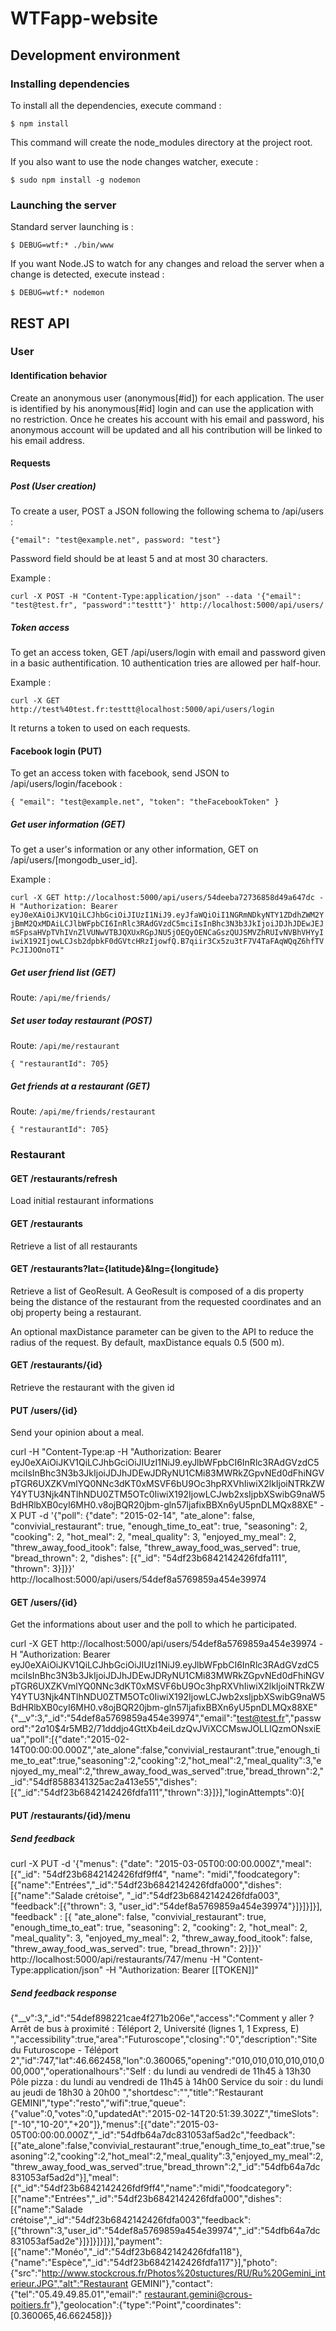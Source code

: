 # WTFapp-website

## Development environment

### Installing dependencies

To install all the dependencies, execute command :

```$ npm install```

This command will create the node_modules directory at the project root.

If you also want to use the node changes watcher, execute :

```$ sudo npm install -g nodemon```

### Launching the server

Standard server launching is :

```$ DEBUG=wtf:* ./bin/www```

If you want Node.JS to watch for any changes and reload the server when a change is detected, execute instead :

```$ DEBUG=wtf:* nodemon```

## REST API

### User

#### Identification behavior

Create an anonymous user (anonymous[#id]) for each application. The user is identified by his anonymous[#id] login and can use the application with no restriction. Once he creates his account with his email and password, his anonymous account will be updated and all his contribution will be linked to his email address.

#### Requests

##### Post (User creation)

To create a user, POST a JSON following the following schema to /api/users :

```{"email": "test@example.net", password: "test"}```

Password field should be at least 5 and at most 30 characters.

Example :

```curl -X POST -H "Content-Type:application/json" --data '{"email": "test@test.fr", "password":"testtt"}' http://localhost:5000/api/users/```

##### Token access

To get an access token, GET /api/users/login with email and password given in a basic authentification.
10 authentication tries are allowed per half-hour.

Example :

```curl -X GET http://test%40test.fr:testtt@localhost:5000/api/users/login```

It returns a token to used on each requests.

#### Facebook login (PUT)

To get an access token with facebook, send JSON to /api/users/login/facebook  :

```
{ "email": "test@example.net", "token": "theFacebookToken" }
```

##### Get user information (GET)

To get a user's information or any other information, GET on /api/users/[mongodb_user_id].

Example :

```curl -X GET http://localhost:5000/api/users/54deeba72736858d49a647dc -H "Authorization: Bearer eyJ0eXAiOiJKV1QiLCJhbGciOiJIUzI1NiJ9.eyJfaWQiOiI1NGRmNDkyNTY1ZDdhZWM2YjBmM2QxMDAiLCJlbWFpbCI6InRlc3RAdGVzdC5mciIsInBhc3N3b3JkIjoiJDJhJDEwJEJmSFpsaHVpTVhIVnZlVUNwVTBJQXUxRGpJNU5jOEQyOENCaGszQUJSMVZhRUIvNVBhVHYyIiwiX192IjowLCJsb2dpbkF0dGVtcHRzIjowfQ.B7qiir3Cx5zu3tF7V4TaFAqWQqZ6hfTVPcJIJOOnoTI"```

##### Get user friend list (GET)

Route: `/api/me/friends/`


##### Set user today restaurant (POST)

Route: `/api/me/restaurant`

```
{ "restaurantId": 705}
```

##### Get friends at a restaurant (GET)

Route: `/api/me/friends/restaurant`

```
{ "restaurantId": 705}
```

### Restaurant

#### GET /restaurants/refresh

Load initial restaurant informations

#### GET /restaurants

Retrieve a list of all restaurants

#### GET /restaurants?lat={latitude}&lng={longitude}

Retrieve a list of GeoResult. A GeoResult is composed of a dis property being the distance of the restaurant from the requested coordinates and an obj property being a restaurant.

An optional maxDistance parameter can be given to the API to reduce the radius of the request. By default, maxDistance equals 0.5 (500 m).

#### GET /restaurants/{id}

Retrieve the restaurant with the given id

#### PUT /users/{id}

Send your opinion about a meal.

curl -H "Content-Type:ap -H "Authorization: Bearer eyJ0eXAiOiJKV1QiLCJhbGciOiJIUzI1NiJ9.eyJlbWFpbCI6InRlc3RAdGVzdC5mciIsInBhc3N3b3JkIjoiJDJhJDEwJDRyNU1CMi83MWRkZGpvNEd0dFhiNGVpTGR6UXZKVmlYQ0NNc3dKT0xMSVF6bU9Oc3hpRXVhIiwiX2lkIjoiNTRkZWY4YTU3Njk4NTlhNDU0ZTM5OTc0IiwiX192IjowLCJwb2xsIjpbXSwibG9naW5BdHRlbXB0cyI6MH0.v8ojBQR20jbm-gln57ljafixBBXn6yU5pnDLMQx88XE"  -X PUT -d '{"poll": {"date": "2015-02-14", "ate_alone": false, "convivial_restaurant": true, "enough_time_to_eat": true, "seasoning": 2, "cooking": 2, "hot_meal": 2, "meal_quality": 3, "enjoyed_my_meal": 2, "threw_away_food_itook": false, "threw_away_food_was_served": true, "bread_thrown": 2, "dishes": [{"_id": "54df23b6842142426fdfa111", "thrown": 3}]}}' http://localhost:5000/api/users/54def8a5769859a454e39974

#### GET /users/{id}

Get the informations about user and the poll to which he participated.

curl -X GET http://localhost:5000/api/users/54def8a5769859a454e39974 -H "Authorization: Bearer eyJ0eXAiOiJKV1QiLCJhbGciOiJIUzI1NiJ9.eyJlbWFpbCI6InRlc3RAdGVzdC5mciIsInBhc3N3b3JkIjoiJDJhJDEwJDRyNU1CMi83MWRkZGpvNEd0dFhiNGVpTGR6UXZKVmlYQ0NNc3dKT0xMSVF6bU9Oc3hpRXVhIiwiX2lkIjoiNTRkZWY4YTU3Njk4NTlhNDU0ZTM5OTc0IiwiX192IjowLCJwb2xsIjpbXSwibG9naW5BdHRlbXB0cyI6MH0.v8ojBQR20jbm-gln57ljafixBBXn6yU5pnDLMQx88XE"
{"__v":3,"_id":"54def8a5769859a454e39974","email":"test@test.fr","password":"$2a$10$4r5MB2/71dddjo4GttXb4eiLdzQvJViXCCMswJOLLIQzmONsxiEua","poll":[{"date":"2015-02-14T00:00:00.000Z","ate_alone":false,"convivial_restaurant":true,"enough_time_to_eat":true,"seasoning":2,"cooking":2,"hot_meal":2,"meal_quality":3,"enjoyed_my_meal":2,"threw_away_food_was_served":true,"bread_thrown":2,"_id":"54df8588341325ac2a413e55","dishes":[{"_id":"54df23b6842142426fdfa111","thrown":3}]}],"loginAttempts":0}[

#### PUT /restaurants/{id}/menu

##### Send feedback

curl -X PUT -d '{"menus": {"date": "2015-03-05T00:00:00.000Z","meal": [{"_id": "54df23b6842142426fdf9ff4",
"name": "midi","foodcategory": [{"name":"Entrées","_id":"54df23b6842142426fdfa000","dishes": [{"name":"Salade crétoise", "_id":"54df23b6842142426fdfa003", "feedback":[{"thrown": 3, "user_id":"54def8a5769859a454e39974"}]}]}]}], "feedback" : [{ "ate_alone": false, "convivial_restaurant": true, "enough_time_to_eat": true, "seasoning": 2, "cooking": 2, "hot_meal": 2, "meal_quality": 3, "enjoyed_my_meal": 2, "threw_away_food_itook": false, "threw_away_food_was_served": true, "bread_thrown": 2}]}}' http://localhost:5000/api/restaurants/747/menu -H "Content-Type:application/json" -H "Authorization: Bearer [[TOKEN]]"

##### Send feedback response

{"__v":3,"_id":"54def898221cae4f271b206e","access":"Comment y aller ? Arrêt de bus à proximité : Téléport 2, Université (lignes 1, 1 Express, E) ","accessibility":true,"area":"Futuroscope","closing":"0","description":"Site du Futuroscope - Téléport 2","id":747,"lat":46.662458,"lon":0.360065,"opening":"010,010,010,010,010,000,000","operationalhours":"Self : du lundi au vendredi de 11h45 à 13h30  Pôle pizza : du lundi au vendredi de 11h45 à 14h00  Service du soir : du lundi au jeudi de 18h30 à 20h00 ","shortdesc":"","title":"Restaurant GEMINI","type":"resto","wifi":true,"queue":{"value":0,"votes":0,"updatedAt":"2015-02-14T20:51:39.302Z","timeSlots":["-10","10-20","+20"]},"menus":[{"date":"2015-03-05T00:00:00.000Z","_id":"54dfb64a7dc831053af5ad2c","feedback":[{"ate_alone":false,"convivial_restaurant":true,"enough_time_to_eat":true,"seasoning":2,"cooking":2,"hot_meal":2,"meal_quality":3,"enjoyed_my_meal":2,"threw_away_food_was_served":true,"bread_thrown":2,"_id":"54dfb64a7dc831053af5ad2d"}],"meal":[{"_id":"54df23b6842142426fdf9ff4","name":"midi","foodcategory":[{"name":"Entrées","_id":"54df23b6842142426fdfa000","dishes":[{"name":"Salade crétoise","_id":"54df23b6842142426fdfa003","feedback":[{"thrown":3,"user_id":"54def8a5769859a454e39974","_id":"54dfb64a7dc831053af5ad2e"}]}]}]}]}],"payment":[{"name":"Monéo","_id":"54df23b6842142426fdfa118"},{"name":"Espèce","_id":"54df23b6842142426fdfa117"}],"photo":{"src":"http://www.stockcrous.fr/Photos%20stuctures/RU/Ru%20Gemini_interieur.JPG","alt":"Restaurant GEMINI"},"contact":{"tel":"05.49.49.85.01","email":" restaurant.gemini@crous-poitiers.fr"},"geolocation":{"type":"Point","coordinates":[0.360065,46.662458]}}




